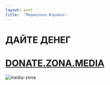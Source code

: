```yaml
---
layout: post
title:  "Медиазона Израиль"
---
```


# ДАЙТЕ ДЕНЕГ
# [DONATE.ZONA.MEDIA](https://donate.zona.media)


![media-zona](https://i.imgur.com/HDiT7Jh.png)


